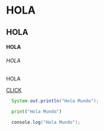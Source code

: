 # HOLA
## HOLA
#### HOLA
###### HOLA

HOLA

[CLICK](https://google.com)

``` java
  System.out.println("Hola Mundo");
```

``` python
  print("Hola Mundo")
```

``` java script
  console.log("Hola Mundo");
```
